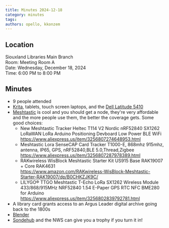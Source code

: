 ```yaml
---
title: Minutes 2024-12-18
category: minutes
tags:
authors: opello, kkonzem
---
```


## Location

Siouxland Libraries Main Branch  
Room: Meeting Room A  
Date: Wednesday, December 18, 2024  
Time: 6:00 PM to 8:00 PM

## Minutes

* 9 people attended
* [Krita](https://krita.org/), tablets, touch screen laptops, and the [Dell Latitude 5410](https://github.com/Microsoft/BashOnWindows/issues/216)
* [Meshtastic](https://meshtastic.org/) is cool and you should get a node, they're very affordable and the more people use them, the better the coverage gets. Some good choices:
    - New Meshtastic Tracker Heltec T114 V2 Nordic nRF52840 SX1262 LoRaWAN LoRa Arduino Positioning Devboard Low Power BLE WiFi  
      <https://www.aliexpress.us/item/3256807274648953.html>
    - Meshtastic Lora SenseCAP Card Tracker T1000-E, 868mhz 915mhz, antenna, IP65, GPS, nRF52840,BLE 5.0,Thread,Zigbee  
      <https://www.aliexpress.us/item/3256807287978389.html>
    - RAKwireless WisBlock Meshtastic Starter Kit US915 Base RAK19007 + Core RAK4631  
      <https://www.amazon.com/RAKwireless-WisBlock-Meshtastic-Starter-RAK19007/dp/B0CHKZJK9C/>
    - LILYGO® TTGO Meshtastic T-Echo LoRa SX1262 Wireless Module 433/868/915MHz NRF52840 1.54 E-Paper GPS RTC NFC BME280 for Arduino  
      <https://www.aliexpress.us/item/3256802839792781.html>
* A library card grants access to an Argus Leader digital archive going back to the 1800s
* [Blender](https://www.blender.org/)
* [Sondehub](https://sondehub.org/) and the NWS can give you a trophy if you turn it in!
